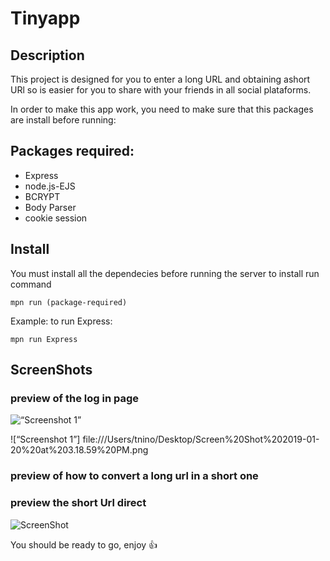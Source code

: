 # Tinyapp

## Description
This project is designed for you to enter a long URL and obtaining ashort URl so is easier for you to share with your friends in all social plataforms. 

In order to make this app work, you need to make sure that this packages are install before running: 

## Packages required: 
- Express
- node.js-EJS
- BCRYPT
- Body Parser
- cookie session

## Install 
You must install all the dependecies before running the server
to install run command  

```
mpn run (package-required)
``` 
Example: to run Express:

```
mpn run Express
``` 

## ScreenShots

### preview of the log in page
![“Screenshot 1”](https://github.com/lighthouse-labs/tinyapp/blob/master.docs.urls-page.png)

![“Screenshot 1”] file:///Users/tnino/Desktop/Screen%20Shot%202019-01-20%20at%203.18.59%20PM.png

### preview of how to convert a long url in a short one


### preview the short Url direct
![ScreenShot](https://https://www.homeaway.com/?k_clickid=EAIaIQobChMIqc2816f93wIVm7XACh2mZA_GEAAYASAAEgLWjPD_BwE&ds_cid=71700000023060500&ds_kids=p21216295568&ds_kid=43700021216295568&ksprof_id=700000001560842&ksdevice=c&ktarget=kwd-364129153197&kloct=&klocf=9028279&ds_aid=58700002482527156&ha_t=1t1:g:&gclid=EAIaIQobChMIqc2816f93wIVm7XACh2mZA_GEAAYASAAEgLWjPD_BwE&gclsrc=aw.ds)

You should be ready to go, enjoy :+1:

